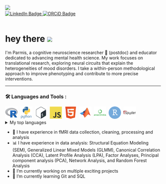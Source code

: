 
<div id="header" align="left">
  <img src="https://media3.giphy.com/media/v1.Y2lkPTc5MGI3NjExMnJidWdyNTYwY2h3cnczdmIxb2FuZmtpYTlyMjE1ZjN6eGU2eWJjYyZlcD12MV9pbnRlcm5hbF9naWZfYnlfaWQmY3Q9Zw/jakQnxhPwrbOdEZDul/giphy.gif" width="250"/>
</div>

<div id="badges">
  <a href="www.linkedin.com/in/parmis-khosravi">
    <img src="https://img.shields.io/badge/LinkedIn-blue?style=for-the-badge&logo=linkedin&logoColor=white" alt="LinkedIn Badge"/>
  </a>
  <a href="https://orcid.org/0000-0002-2833-3179">
    <img src="https://img.shields.io/badge/ORCiD-green?style=for-the-badge&logo=ORCiD&logoColor=white" alt="ORCiD Badge"/>
  </a>
</div>


<div id="badges">
<img src="https://komarev.com/ghpvc/?username=parmisk&style=flat-square&color=blue" alt=""/>
</div>


<h1>
  hey there
  <img src="https://media.giphy.com/media/hvRJCLFzcasrR4ia7z/giphy.gif" width="30px"/>
</h1>


I'm Parmis, a cognitive neuroscience researcher 🧠 (postdoc) and educator dedicated to advancing mental health science. My work focuses on translational research, exploring neural circuits that explain the heterogeneities of mood disorders. I take a within-person methodological approach to improve phenotyping and contribute to more precise interventions.

---
### :hammer_and_wrench: Languages and Tools :

<div>
  <img src="https://github.com/devicons/devicon/blob/master/icons/r/r-original.svg" title="R" alt="R" width="40" height="40"/>&nbsp;
  <img src="https://github.com/devicons/devicon/blob/master/icons/python/python-original-wordmark.svg" title="Python" alt="Python" width="40" height="40"/>&nbsp;
  <img src="https://github.com/devicons/devicon/blob/master/icons/bash/bash-original.svg" title="bash" alt="bash" width="40" height="40"/>&nbsp;
  <img src="https://github.com/devicons/devicon/blob/master/icons/javascript/javascript-original.svg" title="JavaScript" alt="JavaScript" width="40" height="40"/>&nbsp;
  <img src="https://github.com/devicons/devicon/blob/master/icons/html5/html5-original.svg" title="HTML5" alt="HTML" width="40" height="40"/>&nbsp;
  <img src="https://github.com/devicons/devicon/blob/master/icons/matlab/matlab-original.svg" title="Matlab"  alt="Matlab" width="40" height="40"/>&nbsp;
  <img src="https://github.com/devicons/devicon/blob/master/icons/anaconda/anaconda-original-wordmark.svg" title="anaconda" alt="anaconda" width="40" height="40"/>&nbsp;
  <img src="https://github.com/devicons/devicon/blob/master/icons/rstudio/rstudio-original.svg" title="Rstudio"  alt="Rstudio" width="40" height="40"/>&nbsp;
  <img src="https://github.com/devicons/devicon/blob/master/icons/spyder/spyder-original-wordmark.svg" title="spyder" alt="spyder" width="40" height="40"/>&nbsp;
</div>

<details>
<summary>My top languages</summary>
  
| Rank | Languages |
|-----:|-----------|
|     1| R         |
|     2| Python    |
|     3| Bash      |
|     4| JavaScript|
|     5| Matlab    |

</details>

- 🧠 I have experience in fMRI data collection, cleaning, processing and analysis
- 📊 I have experience in data analysis:  Structural Equation Modeling (SEM), Generalized Linear Mixed Models (GLMM), Canonical Correlation Analysis (CCA), Latent Profile Analysis (LPA), Factor Analyses, Principal component analysis (PCA), Network Analysis, and Random Forest Analysis
- 🔭 I’m currently working on multiple exciting projects
- 🌱 I’m currently learning Git and SQL


<!-- TO DO: add more details about what I am currently working on and learning, refine the analysis section and add software section, and write a better fun fact section -->
<!--
**parmisk/parmisk** is a ✨ _special_ ✨ repository because its `README.md` (this file) appears on your GitHub profile.

Here are some ideas to get you started:

- 🔭 I’m currently working on ...
- 🌱 I’m currently learning ...
- 👯 I’m looking to collaborate on ...
- 🤔 I’m looking for help with ...
- 💬 Ask me about ...
- 📫 How to reach me: ...
- 😄 Pronouns: ...
- ⚡ Fun fact: ...
-->
